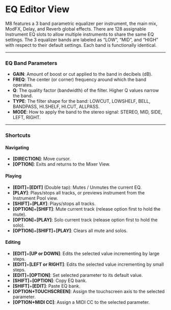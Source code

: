 # EQ Editor View

M8 features a 3 band parametric equalizer per instrument, the main mix, ModFX, Delay, and Reverb global effects. There are 128 assignable Instrument EQ slots to allow multiple instruments to share the same EQ settings. The 3 equalizer bands are labeled as “LOW”, “MID”, and “HIGH” with respect to their default settings. Each band is functionally identical.

***

### EQ Band Parameters
* **GAIN**: Amount of boost or cut applied to the band in decibels (dB).
* **FREQ**: The center (or corner) frequency around which the band operates.
* **Q**: The quality factor (bandwidth) of the filter. Higher Q values narrow the band.
* **TYPE**: The filter shape for the band: LOWCUT, LOWSHELF, BELL, BANDPASS, HI.SHELF, HI.CUT, ALLPASS.
* **MODE**: How to apply the band to the stereo signal: STEREO, MID, SIDE, LEFT, RIGHT.

***

### Shortcuts

#### Navigating
* **[DIRECTION]**: Move cursor.
* **[OPTION]**: Exits and returns to the Mixer View.

#### Playing
* **[EDIT]**+**[EDIT]** (Double tap): Mutes / Unmutes the current EQ.
* **[PLAY]**: Plays/stops all tracks, or previews instrument from the Instrument Pool view.
* **[SHIFT]**+**[PLAY]**: Plays/stops all tracks.
* **[OPTION]**+**[SHIFT]**: Mute current track (release option first to hold the mute).
* **[OPTION]**+**[PLAY]**: Solo current track (release option first to hold the solo).
* **[OPTION]**+**[SHIFT]**+**[PLAY]**: Clears all mute and solos.

#### Editing
* **[EDIT]**+**[UP or DOWN]**: Edits the selected value incrementing by large steps.
* **[EDIT]**+**[LEFT or RIGHT]**: Edits the selected value incrementing by small steps.
* **[EDIT]**+**[OPTION]**: Set selected parameter to its default value.
* **[SHIFT]**+**[OPTION]**: Copy EQ bank.
* **[SHIFT]**+**[EDIT]**: Paste EQ bank.
* **[OPTION+TOUCHSCREEN]**: Assign the touchscreen axis to the selected parameter.
* **[OPTION+MIDI CC]**: Assign a MIDI CC to the selected parameter.
